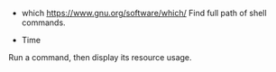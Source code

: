 

* which
https://www.gnu.org/software/which/
Find full path of shell commands.

* Time

Run a command, then display its resource usage.
